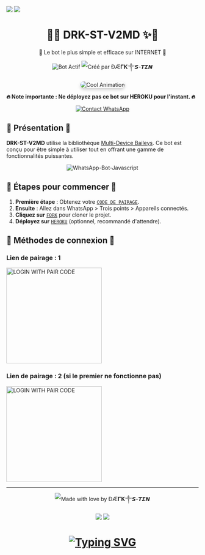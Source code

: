 <a><img src='https://i.imgur.com/LyHic3i.gif'/></a>
<a><img src='https://i.imgur.com/LyHic3i.gif'/></a>

<h1 align="center">🐾✨ DRK-ST-V2MD ✨🐾</h1>
<p align="center">🚀 Le bot le plus simple et efficace sur INTERNET 🚀</p>

<p align="center">
  <img src="https://img.shields.io/badge/BOT-ACTIF-green?style=for-the-badge&logo=whatsapp&logoColor=white" alt="Bot Actif">
  <img src="https://img.shields.io/badge/CREATED%20BY-🌹⃟⃢👑 ĐÆ𝚪𝐊༒𝙎-𝙏𝞢𝞜🌹⃟⃢👑-blue?style=for-the-badge" alt="Créé par ĐÆ𝚪𝐊༒𝙎-𝙏𝞢𝞜">
</p>

<p align="center">
  <img src="https://i.imgur.com/jObU3e5.gif" alt="Cool Animation" style="border-radius: 15px; box-shadow: 0 4px 8px rgba(0, 0, 0, 0.2);">
</p>

<strong>🔥 Note importante : Ne déployez pas ce bot sur HEROKU pour l'instant. 🔥</strong>

<p align="center">
  <a href="https://wa.me/50931461936?text=Hey%20ĐÆ𝚪𝐊༒𝙎-𝙏𝞢𝞜" target="_blank">
    <img alt="Contact WhatsApp" src="https://img.shields.io/badge/Whatsapp-25D366?style=for-the-badge&logo=whatsapp&logoColor=white" />
  </a>
</p>

## 🎉 Présentation 🎉

**DRK-ST-V2MD** utilise la bibliothèque [Multi-Device Baileys](https://github.com/adiwajshing/Baileys). Ce bot est conçu pour être simple à utiliser tout en offrant une gamme de fonctionnalités puissantes.

<p align="center">
  <img title="WhatsApp-Bot-Javascript" src="https://img.shields.io/badge/Javascript-363303?style=for-the-badge&logo=javascript&logoColor=c6c631"></img>
</p>

## 🚀 Étapes pour commencer 🚀

1. **Première étape** : Obtenez votre [`CODE DE PAIRAGE`](https://byte-session.vercel.app/).
2. **Ensuite** : Allez dans WhatsApp > Trois points > Appareils connectés.
3. **Cliquez sur** [`FORK`](https://github.com/Sandro-sten/DRK-ST-MD-/fork) pour cloner le projet.
4. **Déployez sur** [`HEROKU`](https://dashboard.heroku.com/new?template=https://github.com/HyHamza/BYTE-MD) (optionnel, recommandé d'attendre).

## 🔗 Méthodes de connexion 🔗

### Lien de pairage : 1

<a href="https://byte-session.vercel.app/"><img src="https://img.shields.io/badge/LOGIN%20WITH-PAIR%20CODE-red" alt="LOGIN WITH PAIR CODE" width="250"></a>

### Lien de pairage : 2 (si le premier ne fonctionne pas)

<a href="https://byte-session-2.vercel.app/"><img src="https://img.shields.io/badge/LOGIN%20WITH-PAIR%20CODE2-red" alt="LOGIN WITH PAIR CODE" width="250"></a>

---

<p align="center">
  <img src="https://img.shields.io/badge/MADE%20WITH-❤️%20BY%20ĐÆ𝚪𝐊༒𝙎-𝙏𝞢𝞜-blue?style=for-the-badge" alt="Made with love by ĐÆ𝚪𝐊༒𝙎-𝙏𝞢𝞜">
</p>

<p align="center">
  <a><img src='https://i.imgur.com/LyHic3i.gif'/></a>
  <a><img src='https://i.imgur.com/LyHic3i.gif'/></a>
</p>

<!-- Texte animé pour le nom 𝙎-𝙏𝞢𝞜 -->
<h1 align="center">
  <a href="https://wa.me/50931461936?text=Hey%20ĐÆ𝚪𝐊༒𝙎-𝙏𝞢𝞜" target="_blank">
    <img src="https://readme-typing-svg.herokuapp.com?color=F70000&center=true&vCenter=true&lines=𝙎-𝙏𝞢𝞜;𝙎-𝙏𝞢𝞜" alt="Typing SVG">
  </a>
</h1>
